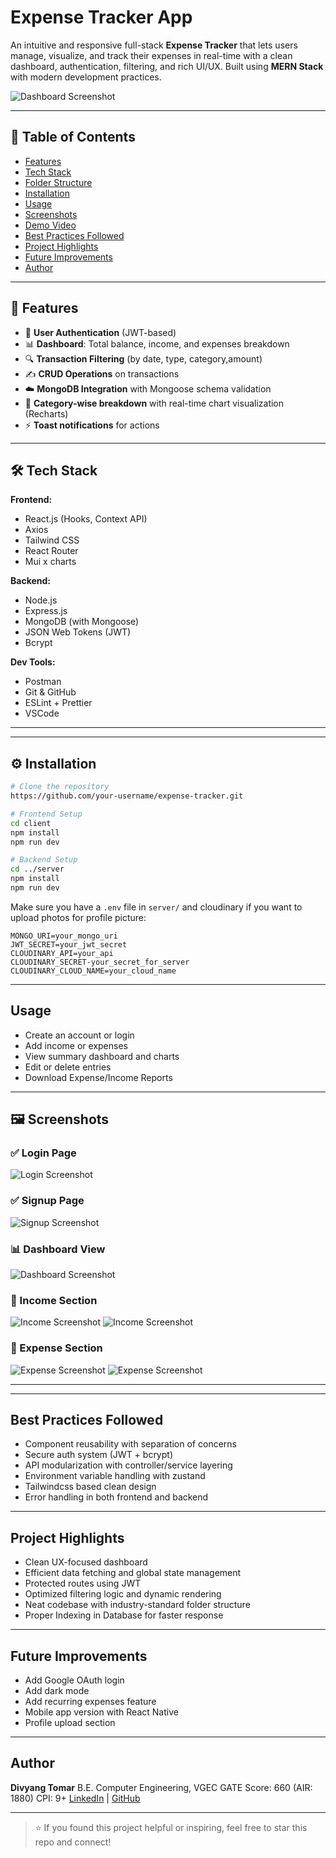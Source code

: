# Expense Tracker App

An intuitive and responsive full-stack **Expense Tracker** that lets users manage, visualize, and track their expenses in real-time with a clean dashboard, authentication, filtering, and rich UI/UX. Built using **MERN Stack** with modern development practices.

![Dashboard Screenshot](./screenshots/dashboard.png)

---

## 📌 Table of Contents

* [Features](#-features)
* [Tech Stack](#-tech-stack)
* [Folder Structure](#-folder-structure)
* [Installation](#-installation)
* [Usage](#-usage)
* [Screenshots](#-screenshots)
* [Demo Video](#-demo-video)
* [Best Practices Followed](#-best-practices-followed)
* [Project Highlights](#-project-highlights)
* [Future Improvements](#-future-improvements)
* [Author](#-author)

---

## 🚀 Features

* 🔐 **User Authentication** (JWT-based)
* 📊 **Dashboard**: Total balance, income, and expenses breakdown
* 🔍 **Transaction Filtering** (by date, type, category,amount)
* ✍️ **CRUD Operations** on transactions
* ☁️ **MongoDB Integration** with Mongoose schema validation
* 🧾 **Category-wise breakdown** with real-time chart visualization (Recharts)
* ⚡ **Toast notifications** for actions

---

## 🛠️ Tech Stack

**Frontend:**

* React.js (Hooks, Context API)
* Axios
* Tailwind CSS
* React Router
* Mui x charts

**Backend:**

* Node.js
* Express.js
* MongoDB (with Mongoose)
* JSON Web Tokens (JWT)
* Bcrypt

**Dev Tools:**

* Postman
* Git & GitHub
* ESLint + Prettier
* VSCode

---
---

## ⚙️ Installation

```bash
# Clone the repository
https://github.com/your-username/expense-tracker.git

# Frontend Setup
cd client
npm install
npm run dev

# Backend Setup
cd ../server
npm install
npm run dev
```

Make sure you have a `.env` file in `server/` and cloudinary if you want to upload photos for profile picture:

```env
MONGO_URI=your_mongo_uri
JWT_SECRET=your_jwt_secret
CLOUDINARY_API=your_api
CLOUDINARY_SECRET-your_secret_for_server
CLOUDINARY_CLOUD_NAME=your_cloud_name
```

---

## Usage

* Create an account or login
* Add income or expenses
* View summary dashboard and charts
* Edit or delete entries
* Download Expense/Income Reports
---

## 🖼️ Screenshots

### ✅ Login Page

![Login Screenshot](./screenshots/login.png)

### ✅ Signup Page

![Signup Screenshot](./screenshots/signup.png)

### 📊 Dashboard View

![Dashboard Screenshot](./screenshots/dashboard.png)

### 🧾 Income Section

![Income Screenshot](./screenshots/income1.png)
![Income Screenshot](./screenshots/income2.png)

### 🧾 Expense Section

![Expense Screenshot](./screenshots/expense1.png)
![Expense Screenshot](./screenshots/expense2.png)

---

---

## Best Practices Followed

* Component reusability with separation of concerns
* Secure auth system (JWT + bcrypt)
* API modularization with controller/service layering
* Environment variable handling with zustand
* Tailwindcss based clean design
* Error handling in both frontend and backend

---

## Project Highlights

* Clean UX-focused dashboard
* Efficient data fetching and global state management
* Protected routes using JWT
* Optimized filtering logic and dynamic rendering
* Neat codebase with industry-standard folder structure
* Proper Indexing in Database for faster response

---

## Future Improvements

* Add Google OAuth login
* Add dark mode
* Add recurring expenses feature
* Mobile app version with React Native
* Profile upload section 

---

## Author

**Divyang Tomar**
B.E. Computer Engineering, VGEC
GATE Score: 660 (AIR: 1880)
CPI: 9+
[LinkedIn](https://www.linkedin.com/in/divyang-tomar-229bb0284/) | [GitHub](https://github.com/divyang9991)

---

> ⭐ If you found this project helpful or inspiring, feel free to star this repo and connect!
